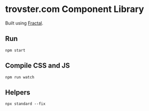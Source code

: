 # trovster.com Component Library

Built using [Fractal](https://fractal.build).

## Run

```cli
npm start
```

## Compile CSS and JS

```cli
npm run watch
```

## Helpers

```cli
npx standard --fix
```
